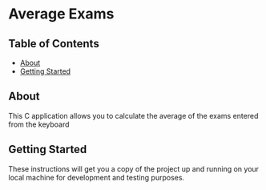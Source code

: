 # Average Exams

## Table of Contents

- [About](#about)
- [Getting Started](#getting_started)

## About <a name = "about"></a>

This C application allows you to calculate the average of the exams entered from the keyboard

## Getting Started <a name = "getting_started"></a>

These instructions will get you a copy of the project up and running on your local machine for development and testing purposes.
